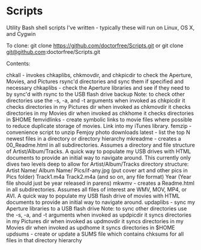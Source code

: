 Scripts
=======

Utility Bash shell scripts I've written - typically these will run on Linux,
OS X, and Cygwin

To clone:
    git clone https://github.com/doctorfree/Scripts.git
    or
    git clone git@github.com:doctorfree/Scripts.git

Contents:

chkall - invokes chkaplibs, chkmovdir, and chkpicdir to check the Aperture,
         Movies, and Pictures rsync'd directories and sync them if specified
         and necessary
chkaplibs - check the Aperture libraries and see if they need to by sync'd
            with rsync to the USB flash drive backup
            Note: to check other directories use the -s, -a, and -t arguments
            when invoked as chkpicdir it checks directories in my Pictures dir
            when invoked as chkmovdir it checks directories in my Movies dir
            when invoked as chkhome it checks directories in $HOME
femvidlinks - create symbolic links to movie files where possible to reduce
              duplicate storage of movies. Link into my iTunes library.
femzip - convenience script to unzip Femjoy photo downloads
latest - list the top N newest files in a directory or directory hierarchy
mkreadme - creates a 00_Readme.html in all subdirectories. Assumes a directory
           and file structure of Artist/Album/Tracks. A quick way to populate
           my USB drives with HTML documents to provide an initial way to
           navigate around. This currently only dives two levels deep to allow
           for Artist/Album/Tracks directory structure:
             Artist Name/
               Album Name/
                 Pics/if-any.jpg (put cover art and other pics in Pics folder)
                 Track1.m4a
                 Track2.m4a (and so on, any file format)
                 Year (Year file should just be year released in parens)
mkwmv - creates a Readme.html in all subdirectories. Assumes all files of
        interest are WMV, MOV, MP4, or AVI. A quick way to populate my USB
        flash drive of movies with HTML documents to provide an initial way
        to navigate around.
updaplibs - sync my Aperture libraries to a USB flash drive
            Note: to sync other directories use the -s, -a, and -t arguments
            when invoked as updpicdir it syncs directories in my Pictures dir
            when invoked as updmovdir it syncs directories in my Movies dir
            when invoked as updhome it syncs directories in $HOME
updsums - create or update a SUMS file which contains chksums for all files
          in that directory hierarchy
